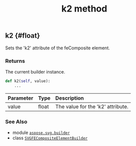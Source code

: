 ﻿---
title: k2 method
second_title: Aspose.SVG for Python via .NET API References
description: 
type: docs
weight: 70
url: /python-net/aspose.svg.builder/svgfecompositeelementbuilder/k2/
is_root: false
---

## k2 {#float}

Sets the 'k2' attribute of the feComposite element.


### Returns 


The current builder instance.


```python
def k2(self, value):
    ...
```


| Parameter | Type | Description |
| :- | :- | :- |
| value | float | The value for the 'k2' attribute. |



### See Also
* module [`aspose.svg.builder`](../../)
* class [`SVGFECompositeElementBuilder`](/svg/python-net/aspose.svg.builder/svgfecompositeelementbuilder)
